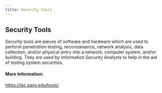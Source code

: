 ```yaml
---
title: Security Tools
---
```

## Security Tools

Security tools are pieces of software and hardware which are used to perform penetration testing, reconnaisance, network analysis, data collection, and/or physical entry into a network, computer system, and/or building. They are used by Information Security Analysts to help in the aid of testing system securities.

<!-- The article goes here, in GitHub-flavored Markdown. Feel free to add YouTube videos, images, and CodePen/JSBin embeds  -->




#### More Information:
<!-- Please add any articles you think might be helpful to read before writing the article -->
https://isc.sans.edu/tools/ 
